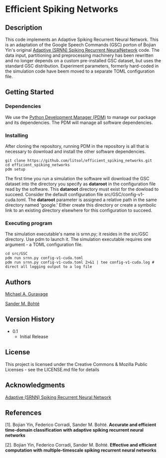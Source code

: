 # Efficient Spiking Networks


## Description

This code implements an Adaptive Spiking Recurrent Neural
Network. This is an adaptation of the Google Speech Commands (GSC)
porton of Bojian Yin's original [Adaptive (SRNN) Spiking Recurrent
NeuralNetwork](https://github.com/byin-cwi/Efficient-spiking-networks.git)
code. The data input, partitioning and preprocessing machinery has
been rewritten and no longer depends on a custom pre-installed GSC
dataset, but uses the standard GSC distribution.  Experiment
parameters, formerly hard-coded in the simulation code have beem moved
to a separate TOML configuration file.


## Getting Started

### Dependencies

We use the [Python Development
Manager (PDM)](https://pdm.fming.dev/latest/) to manage our package and
its dependencies. The PDM will manage all software dependencies.


### Installing

After cloning the repository, running PDM in the repository is all
that is necessary to download and install the other software
dependencies.


```
git clone https://github.com/litsol/efficient_spiking_networks.git
cd efficient_spiking_networks
pdm setup
```


The first time you run a simulation the software will download the GSC
dataset into the directory you specify as **dataroot** in the
configuration file read by the software. This **dataroot** directory
must exist for the dowload to succeed. Consider the default
configuration file src/GSC/config-v1-cuda.toml. The **dataroot**
parameter is assigned a relative path in the same directory named
'google.' Either create this directory or create a symbolic link to an
existing directory elsewhere for this configuration to succeed.


### Executing program

The simulation executable's name is srnn.py; it resides in the src/GSC
directory. Use pdm to launch it. The simulation executable requires
one argument - a TOML configuration file.


```
cd src/GSC
pdm run srnn.py config-v1-cuda.toml
pdm run srnn.py config-v1-cuda.toml 2>&1 | tee config-v1-cuda.log # direct all logging output to a log file
```


## Authors

[Michael A. Guravage](mailto:guravage@literatesolutions.com)

[Sander M. Bohté](mailto:S.M.Bohte@cwi.nl)

## Version History

* 0.1
   * Initial Release


## License

This project is licensed under the Creative Commons & Mozilla Public Licenses - see the LICENSE.md file for details


## Acknowledgments

[Adaptive (SRNN) Spiking Recurrent Neural Network](https://github.com/byin-cwi/Efficient-spiking-networks.git)


## References

[1]. Bojian Yin, Federico Corradi, Sander M. Bohté. **Accurate and efficient time-domain classification with adaptive spiking recurrent neural networks**

[2]. Bojian Yin, Federico Corradi, Sander M. Bohté. **Effective and efficient computation with multiple-timescale spiking recurrent neural networks**
